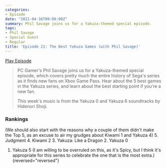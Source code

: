 ```yaml
---
categories:
- Episode
date: "2021-04-16T09:00:00Z"
summary: Phil Savage joins us for a Yakuza-themed special episode.
tags:
- Phil Savage
- Special Guest
- Regular
title: 'Episode 21: The Best Yakuza Games (with Phil Savage)'
---
```


[Play Episode](https://shows.acast.com/the-back-page-a-video-games-podcast/episodes/6249ec71be92a6001320e9c5)
> PC Gamer's Phil Savage joins us for a Yakuza-themed special episode, which covers pretty much the entire history of Sega's series as it finds new fans on Xbox Game Pass. Hear about the 5 best games in the Yakuza series, and learn about the best starting point if you're a new fan.
>
> This week's music is from the Yakuza 0 and Yakuza 6 soundtracks by Hidenori Shoji.

### Rankings

(We should also start with the reasons why a couple of them didn't make the Top 5, as an excuse to air my grudges about Kiwami 1 and Yakuza 4)
5. Judgment
4. Kiwami 2
3. Yakuza: Like a Dragon
2. Yakuza 0
1. Yakuza 5 (I am willing to be overruled on this, as it's Spicy, but I think it's appropriate for this series to celebrate the one that is the most extra.)
{reversed="reversed"}